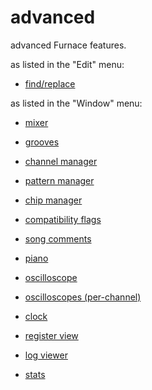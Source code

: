 # advanced

advanced Furnace features.

as listed in the "Edit" menu:

- [find/replace](find-replace.md)

as listed in the "Window" menu:

- [mixer](mixer.md)
- [grooves](grooves.md)
- [channel manager](channels.md)
- [pattern manager](pat-manager.md)
- [chip manager](chip-manager.md)
- [compatibility flags](compat-flags.md)
- [song comments](comments.md)

- [piano](piano.md)
- [oscilloscope](osc.md)
- [oscilloscopes (per-channel)](chanosc.md)
- [clock](clock.md)
- [register view](regview.md)
- [log viewer](log-viewer.md)
- [stats](stats.md)

